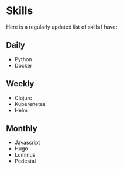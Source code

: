 # Skills

Here is a regularly updated list of skills I have:

## Daily

- Python
- Docker

## Weekly

- Clojure
- Kuberenetes
- Helm

## Monthly

- Javascript
- Hugo
- Luminus
- Pedestal
